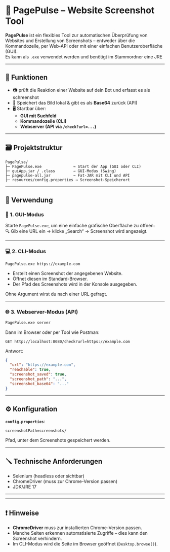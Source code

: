 
# 📸 PagePulse – Website Screenshot Tool

**PagePulse** ist ein flexibles Tool zur automatischen Überprüfung von Websites und Erstellung von Screenshots – entweder über die Kommandozeile, per Web-API oder mit einer einfachen Benutzeroberfläche (GUI).  
Es kann als `.exe` verwendet werden und benötigt im Stammordner eine JRE 

---

## 🔧 Funktionen

- 📷 prüft die Reaktion einer Website auf dein Bot und erfasst es als schreenshot
- 💾 Speichert das Bild lokal & gibt es als **Base64** zurück (API)
- 🖥️ Startbar über:
  - **GUI mit Suchfeld**
  - **Kommandozeile (CLI)**
  - **Webserver (API via `/check?url=...`)**

---

## 🗃️ Projektstruktur

```
PagePulse/
├─ PagePulse.exe              → Start der App (GUI oder CLI)
├─ guiApp.jar / .class        → GUI-Modus (Swing)
├─ pagepulse-all.jar          → Fat-JAR mit CLI und API
├─ resources/config.properties → Screenshot-Speicherort
```

---

## 🚀 Verwendung

### 📌 1. GUI-Modus

Starte `PagePulse.exe`, um eine einfache grafische Oberfläche zu öffnen:  
🔍 Gib eine URL ein → klicke „Search“ → Screenshot wird angezeigt.

---

### 💻 2. CLI-Modus

```bash
PagePulse.exe https://example.com
```

- Erstellt einen Screenshot der angegebenen Website.
- Öffnet diesen im Standard-Browser.
- Der Pfad des Screenshots wird in der Konsole ausgegeben.

Ohne Argument wirst du nach einer URL gefragt.

---

### 🌐 3. Webserver-Modus (API)

```bash
PagePulse.exe server
```

Dann im Browser oder per Tool wie Postman:

```
GET http://localhost:8080/check?url=https://example.com
```

Antwort:
```json
{
  "url": "https://example.com",
  "reachable": true,
  "screenshot_saved": true,
  "screenshot_path": "...",
  "screenshot_base64": "..."
}
```

---

## ⚙️ Konfiguration

**`config.properties`**:

```properties
screenshotPath=screenshots/
```

Pfad, unter dem Screenshots gespeichert werden.

---

## 🪛 Technische Anforderungen

- Selenium (headless oder sichtbar)
- ChromeDriver (muss zur Chrome-Version passen)
- JDK/JRE 17  

---

---

## ❗ Hinweise

- **ChromeDriver** muss zur installierten Chrome-Version passen.
- Manche Seiten erkennen automatisierte Zugriffe – dies kann den Screenshot verhindern.
- Im CLI-Modus wird die Seite im Browser geöffnet (`Desktop.browse()`).

